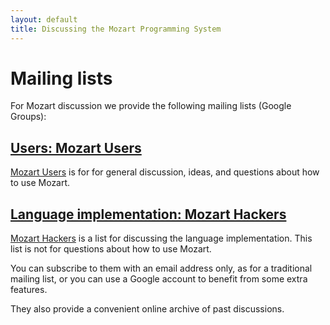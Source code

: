 ```yaml
---
layout: default
title: Discussing the Mozart Programming System
---
```


# Mailing lists

For Mozart discussion we provide the following mailing lists (Google Groups):

## [Users: Mozart Users](https://groups.google.com/forum/#!forum/mozart-users) 
[Mozart Users](https://groups.google.com/forum/#!forum/mozart-users) is for for general
discussion, ideas, and questions about how to use Mozart.

## [Language implementation: Mozart Hackers](https://groups.google.com/forum/#!forum/mozart-hackers)
[Mozart Hackers](https://groups.google.com/forum/#!forum/mozart-hackers) is
a list for discussing the language implementation. This list is not for
questions about how to use Mozart.

You can subscribe to them with an email address only, as for a traditional
mailing list, or you can use a Google account to benefit from some extra 
features.

They also provide a convenient online archive of past discussions.
